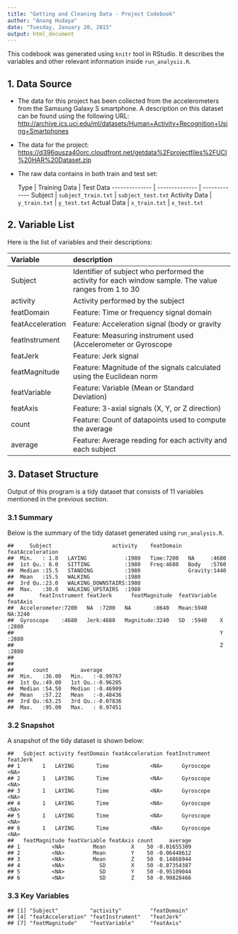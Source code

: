 ```yaml
---
title: "Getting and Cleaning Data - Project Codebook"
author: "Anang Hudaya"
date: "Tuesday, January 20, 2015"
output: html_document
---
```


This codebook was generated using `knitr` tool in RStudio. It describes the variables and other relevant information inside `run_analysis.R`.



## 1. Data Source

* The data for this project has been collected from the accelerometers from the Samsung Galaxy S smartphone. A description on this dataset can be found using the following URL:
http://archive.ics.uci.edu/ml/datasets/Human+Activity+Recognition+Using+Smartphones
* The data for the project:
https://d396qusza40orc.cloudfront.net/getdata%2Fprojectfiles%2FUCI%20HAR%20Dataset.zip
* The raw data contains in both train and test set:
  
     Type      | Training Data  | Test Data
-------------- | -------------- | -------------
Subject        | `subject_train.txt`  | `subject_test.txt`
Activity Data  | `y_train.txt`  | `y_test.txt`
Actual Data    | `x_train.txt`  | `x_test.txt`

## 2. Variable List

Here is the list of variables and their descriptions:

|Variable         |description                                                                                            |
|:----------------|:------------------------------------------------------------------------------------------------------|
|Subject          |Identifier of subject who performed the activity for each window sample. The value ranges from 1 to 30 |
|activity         |Activity performed by the subject                                                                      |
|featDomain       |Feature: Time or frequency signal domain                                                               |
|featAcceleration |Feature: Acceleration signal (body or gravity                                                          |
|featInstrument   |Feature: Measuring instrument used (Accelerometer or Gyroscope                                         |
|featJerk         |Feature: Jerk signal                                                                                   |
|featMagnitude    |Feature: Magnitude of the signals calculated using the Euclidean norm                                  |
|featVariable     |Feature: Variable (Mean or Standard Deviation)                                                         |
|featAxis         |Feature: 3-axial signals (X, Y, or Z direction)                                                        |
|count            |Feature: Count of datapoints used to compute the average                                               |
|average          |Feature: Average reading for each activity and each subject                                            |



## 3. Dataset Structure

Output of this program is a tidy dataset that consists of 11 variables mentioned in the previous section.

### 3.1 Summary

Below is the summary of the tidy dataset generated using `run_analysis.R`.


```
##     Subject                   activity    featDomain  featAcceleration
##  Min.   : 1.0   LAYING            :1980   Time:7200   NA     :4680    
##  1st Qu.: 8.0   SITTING           :1980   Freq:4680   Body   :5760    
##  Median :15.5   STANDING          :1980               Gravity:1440    
##  Mean   :15.5   WALKING           :1980                               
##  3rd Qu.:23.0   WALKING_DOWNSTAIRS:1980                               
##  Max.   :30.0   WALKING_UPSTAIRS  :1980                               
##        featInstrument featJerk      featMagnitude  featVariable featAxis 
##  Accelerometer:7200   NA  :7200   NA       :8640   Mean:5940    NA:3240  
##  Gyroscope    :4680   Jerk:4680   Magnitude:3240   SD  :5940    X :2880  
##                                                                 Y :2880  
##                                                                 Z :2880  
##                                                                          
##                                                                          
##      count          average        
##  Min.   :36.00   Min.   :-0.99767  
##  1st Qu.:49.00   1st Qu.:-0.96205  
##  Median :54.50   Median :-0.46989  
##  Mean   :57.22   Mean   :-0.48436  
##  3rd Qu.:63.25   3rd Qu.:-0.07836  
##  Max.   :95.00   Max.   : 0.97451
```

### 3.2 Snapshot

A snapshot of the tidy dataset is shown below:


```
##   Subject activity featDomain featAcceleration featInstrument featJerk
## 1       1   LAYING       Time             <NA>      Gyroscope     <NA>
## 2       1   LAYING       Time             <NA>      Gyroscope     <NA>
## 3       1   LAYING       Time             <NA>      Gyroscope     <NA>
## 4       1   LAYING       Time             <NA>      Gyroscope     <NA>
## 5       1   LAYING       Time             <NA>      Gyroscope     <NA>
## 6       1   LAYING       Time             <NA>      Gyroscope     <NA>
##   featMagnitude featVariable featAxis count     average
## 1          <NA>         Mean        X    50 -0.01655309
## 2          <NA>         Mean        Y    50 -0.06448612
## 3          <NA>         Mean        Z    50  0.14868944
## 4          <NA>           SD        X    50 -0.87354387
## 5          <NA>           SD        Y    50 -0.95109044
## 6          <NA>           SD        Z    50 -0.90828466
```

### 3.3 Key Variables

```
## [1] "Subject"          "activity"         "featDomain"      
## [4] "featAcceleration" "featInstrument"   "featJerk"        
## [7] "featMagnitude"    "featVariable"     "featAxis"
```
